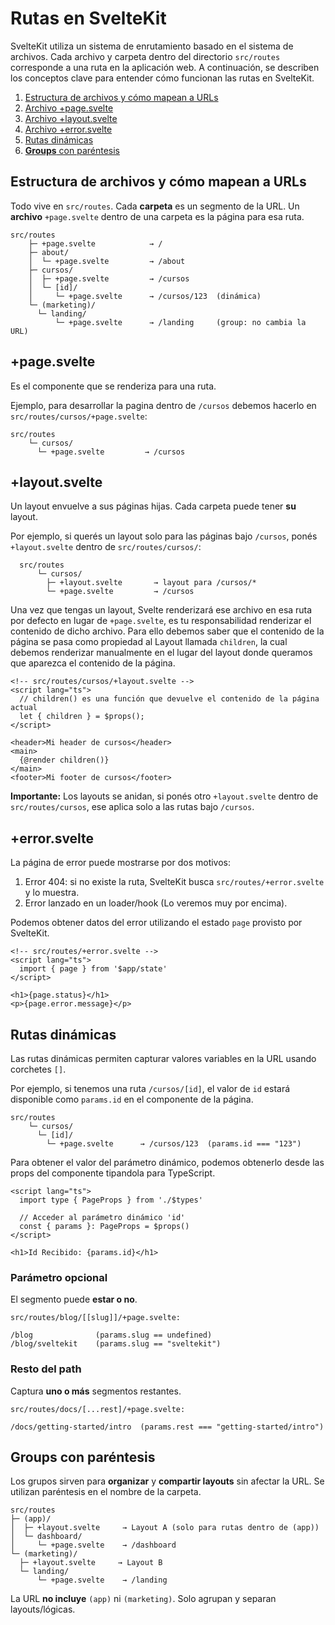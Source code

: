# Rutas en SvelteKit

SvelteKit utiliza un sistema de enrutamiento basado en el sistema de archivos. Cada archivo y carpeta dentro del directorio `src/routes` corresponde a una ruta en la aplicación web. A continuación, se describen los conceptos clave para entender cómo funcionan las rutas en SvelteKit.

1. [Estructura de archivos y cómo mapean a URLs](#estructuradearchivosycmomapeanaurls)
2. [Archivo +page.svelte](#pagesvelte)
3. [Archivo +layout.svelte](#layoutsvelte)
4. [Archivo +error.svelte](#errorsvelte)
5. [Rutas dinámicas](#rutasdinmicas)
6. [**Groups** con paréntesis](#groupsconparntesis)


## Estructura de archivos y cómo mapean a URLs

Todo vive en `src/routes`. Cada **carpeta** es un segmento de la URL.
Un **archivo** `+page.svelte` dentro de una carpeta es la página para esa ruta.

  ```
  src/routes
      ├─ +page.svelte            → /
      ├─ about/
      │  └─ +page.svelte         → /about
      ├─ cursos/
      │  ├─ +page.svelte         → /cursos
      │  └─ [id]/
      │     └─ +page.svelte      → /cursos/123  (dinámica)
      └─ (marketing)/
        └─ landing/
            └─ +page.svelte      → /landing     (group: no cambia la URL)
  ```


## +page.svelte

Es el componente que se renderiza para una ruta.

Ejemplo, para desarrollar la pagina dentro de `/cursos` debemos hacerlo en `src/routes/cursos/+page.svelte`:

  ```
  src/routes
      └─ cursos/
        └─ +page.svelte         → /cursos
  ```


## +layout.svelte

Un layout envuelve a sus páginas hijas. Cada carpeta puede tener **su** layout.

Por ejemplo, si querés un layout solo para las páginas bajo `/cursos`, ponés `+layout.svelte` dentro de `src/routes/cursos/`:

```
  src/routes
      └─ cursos/
        ├─ +layout.svelte       → layout para /cursos/*
        └─ +page.svelte         → /cursos
```

Una vez que tengas un layout, Svelte renderizará ese archivo en esa ruta por defecto en lugar de `+page.svelte`, es tu responsabilidad renderizar el contenido de dicho archivo. Para ello debemos saber que el contenido de la página se pasa como propiedad al Layout llamada `children`, la cual debemos renderizar manualmente en el lugar del layout donde queramos que aparezca el contenido de la página.

  ```svelte
  <!-- src/routes/cursos/+layout.svelte -->
  <script lang="ts">
    // children() es una función que devuelve el contenido de la página actual
    let { children } = $props();
  </script>

  <header>Mi header de cursos</header>
  <main>
    {@render children()}
  </main>
  <footer>Mi footer de cursos</footer>
  ```

**Importante:** Los layouts se anidan, si ponés otro `+layout.svelte` dentro de `src/routes/cursos`, ese aplica solo a las rutas bajo `/cursos`.


## +error.svelte

La página de error puede mostrarse por dos motivos:

1. Error 404: si no existe la ruta, SvelteKit busca `src/routes/+error.svelte` y lo muestra.
2. Error lanzado en un loader/hook (Lo veremos muy por encima).

Podemos obtener datos del error utilizando el estado `page` provisto por SvelteKit.


  ```svelte
  <!-- src/routes/+error.svelte -->
  <script lang="ts">
    import { page } from '$app/state'
  </script>

  <h1>{page.status}</h1>
  <p>{page.error.message}</p>
  ```

## Rutas dinámicas

Las rutas dinámicas permiten capturar valores variables en la URL usando corchetes `[]`.

Por ejemplo, si tenemos una ruta `/cursos/[id]`, el valor de `id` estará disponible como `params.id` en el componente de la página.

  ```
  src/routes
      └─ cursos/
        └─ [id]/
          └─ +page.svelte      → /cursos/123  (params.id === "123")
  ```

Para obtener el valor del parámetro dinámico, podemos obtenerlo desde las props del componente tipandola para TypeScript.

  ```svelte
  <script lang="ts">
    import type { PageProps } from './$types'

    // Acceder al parámetro dinámico 'id'
    const { params }: PageProps = $props()
  </script>

  <h1>Id Recibido: {params.id}</h1>
  ```

### Parámetro opcional
El segmento puede **estar o no**.

`src/routes/blog/[[slug]]/+page.svelte:`

  ```
  /blog              (params.slug == undefined)
  /blog/sveltekit    (params.slug == "sveltekit")
  ```

### Resto del path

Captura **uno o más** segmentos restantes.

`src/routes/docs/[...rest]/+page.svelte:`

  ```
  /docs/getting-started/intro  (params.rest === "getting-started/intro")
  ```


## Groups con paréntesis

Los grupos sirven para **organizar** y **compartir layouts** sin afectar la URL. Se utilizan paréntesis en el nombre de la carpeta.

  ```
  src/routes
  ├─ (app)/
  │  ├─ +layout.svelte     → Layout A (solo para rutas dentro de (app))
  │  └─ dashboard/
  │     └─ +page.svelte    → /dashboard
  └─ (marketing)/
    ├─ +layout.svelte     → Layout B
    └─ landing/
        └─ +page.svelte    → /landing
  ```

La URL **no incluye** `(app)` ni `(marketing)`. Solo agrupan y separan layouts/lógicas.